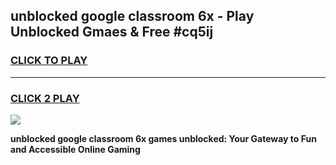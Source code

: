 
## unblocked google classroom 6x - Play Unblocked Gmaes & Free #cq5ij
<h3>
<a href="https://news.freeplayer.one?title=unblocked_google_classroom_6x&ref=24F">CLICK TO PLAY</a></h3>
<hr>

<h3>
<a href="https://news.freeplayer.one?title=unblocked_google_classroom_6x&ref=24F">CLICK 2 PLAY</a>
  
</h3>

<a href="https://news.freeplayer.one?title=unblocked_google_classroom_6x&ref=24F/"><img src="https://clearcache.store/games.png"></a>


**unblocked google classroom 6x games unblocked: Your Gateway to Fun and Accessible Online Gaming**
